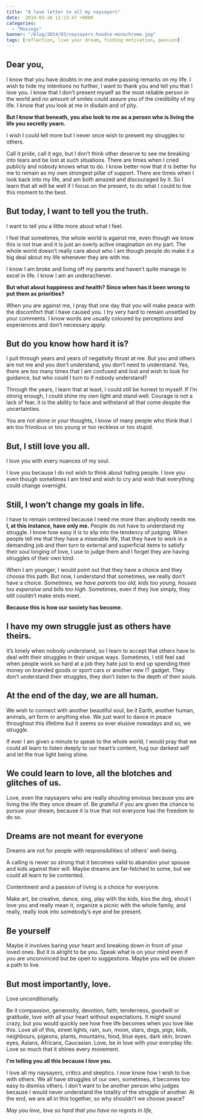 ```yaml
---
title: "A love letter to all my naysayers"
date:  2014-03-26 12:23:47 +0800
categories:
  - "Musings"
banner: "/blog/2014/03/naysayers-hoodie-monochrome.jpg"
tags: [reflection, live your dream, finding motivation, passion]
---
```

## Dear you,

I know that you have doubts in me and make passing remarks on my life. I wish to hide my intentions no further, I want to thank you and tell you that I love you. I know that I don’t present myself as the most reliable person in the world and no amount of smiles could assure you of the credibility of my life. I know that you look at me in disdain and of pity.

**But I know that beneath, you also look to me as a person who is living the life you secretly yearn.**

I wish I could tell more but I never once wish to present my struggles to others.

Call it pride, call it ego, but I don’t think other deserve to see me breaking into tears and be lost at such situations. There are times when I cried publicly and nobody knows what to do. I know better now that it is better for me to remain as my own strongest pillar of support. There are times when I look back into my life, and am both amazed and discouraged by it. So I learn that all will be well if I focus on the present, to do what I could to live this moment to the best.

## But today, I want to tell you the truth.

I want to tell you a little more about what I feel.

I feel that sometimes, the whole world is against me, even though we know this is not true and it is just an overly active imagination on my part. The whole world doesn’t really care about who I am though people do make it a big deal about my life whenever they are with me.

I know I am broke and living off my parents and haven’t quite manage to excel in life. I know I am an underachiever.

**But what about happiness and health? Since when has it been wrong to put them as priorities?**

When you are against me, I pray that one day that you will make peace with the discomfort that I have caused you. I try very hard to remain unsettled by your comments. I know words are usually coloured by perceptions and experiences and don’t necessary apply.

## But do you know how hard it is?

I pull through years and years of negativity thrust at me. But you and others are not me and you don’t understand, you don’t need to understand. Yes, there are too many times that I am confused and lost and wish to look for guidance, but who could I turn to if nobody understand?

Through the years, I learn that at least, I could still be honest to myself. If I’m strong enough, I could shine my own light and stand well. Courage is not a lack of fear, it is the ability to face and withstand all that come despite the uncertainties.

You are not alone in your thoughts, I know of many people who think that I am too frivolous or too young or too reckless or too stupid.

## But, I still love you all.

I love you with every nuances of my soul.

I love you because I do not wish to think about hating people. I love you even though sometimes I am tired and wish to cry and wish that everything could change overnight.

## Still, I won’t change my goals in life.

I have to remain centered because I need me more than anybody needs me. **I, at this instance, have only me.** People do not have to understand my struggle. I know how easy it is to slip into the tendency of judging. When people tell me that they have a miserable life, that they have to work in a demanding job and then turn to external and superficial items to satisfy their soul longing of love, I use to judge them and I forget they are having struggles of their own kind.

When I am younger, I would point out that they have a choice and they choose this path. But now, I understand that sometimes, we really don’t have a choice. _Sometimes, we have parents too old, kids too young, houses too expensive and bills too high._ Sometimes, even if they live simply, they still couldn’t make ends meet.

**Because this is how our society has become.**

## I have my own struggle just as others have theirs.

It’s lonely when nobody understand, so I learn to accept that others have to deal with their struggles in their unique ways. Sometimes, I still feel sad when people work so hard at a job they hate just to end up spending their money on branded goods or sport cars or another new IT gadget. They don’t understand their struggles, they don’t listen to the depth of their souls.

## At the end of the day, we are all human.

We wish to connect with another beautiful soul, be it Earth, another human, animals, art form or anything else. We just want to dance in peace throughout this lifetime but it seems so ever elusive nowadays and so, we struggle.

If ever I am given a minute to speak to the whole world, I would pray that we could all learn to listen deeply to our heart’s content, hug our darkest self and let the true light being shine.

## We could learn to love, all the blotches and glitches of us.

Love, even the naysayers who are really shouting envious because you are living the life they once dream of. Be grateful if you are given the chance to pursue your dream, because it is true that not everyone has the freedom to do so.

## Dreams are not meant for everyone

Dreams are not for people with responsibilities of others' well-being.

A calling is never so strong that it becomes valid to abandon your spouse and kids against their will. Maybe dreams are far-fetched to some, but we could all learn to be contented.

Contentment and a passion of living is a choice for everyone.

Make art, be creative, dance, sing, play with the kids, kiss the dog, shout I love you and really mean it, organize a picnic with the whole family, and really, really look into somebody’s eye and be present.

## Be yourself

Maybe it involves baring your heart and breaking down in front of your loved ones. But it is alright to be you. Speak what is on your mind even if you are unconvinced but be open to suggestions. Maybe you will be shown a path to live.

## But most importantly, love.

Love unconditionally.

Be it compassion, generosity, devotion, faith, tenderness, goodwill or gratitude, love with all your heart without expectations. It might sound crazy, but you would quickly see how free life becomes when you love like this. Love all of this, street lights, rain, sun, moon, stars, dogs, pigs, kids, neighbours, pigeons, plants, mountains, food, blue eyes, dark skin, brown eyes, Asians, Africans, Caucasian. Love, be in love with your everyday life. Love so much that it shines every movement.

**I'm telling you all this because I love you.**

I love all my naysayers, critics and skeptics. I now know how I wish to live with others. We all have struggles of our own, sometimes, it becomes too easy to dismiss others. I don’t want to be another person who judges because I would never understand the totality of the struggle of another. At the end, we are all in this together, so why shouldn’t we choose peace?

_May you love, love so hard that you have no regrets in life,_
